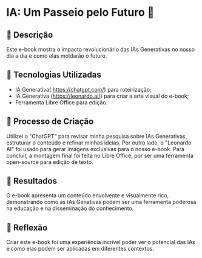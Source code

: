 # IA: Um Passeio pelo Futuro 🌌 

## 📒 Descrição
Este e-book mostra o impacto revolucionário das IAs Generativas no nosso dia a dia e como elas moldarão o futuro.

## 🤖 Tecnologias Utilizadas

   - IA Generativa( https://chatgpt.com/) para roteirização;
   - IA Generativa (https://leonardo.ai/) para criar a arte visual do e-book;
   - Ferramenta Libre Office para edição.


## 🧐 Processo de Criação
Utilizei o "ChatGPT" para revisar minha pesquisa sobre IAs Generativas, estruturar o conteúdo e refinar minhas ideias. Por outro lado, o "Leonardo AI" foi usado para gerar imagens exclusivas para o nosso e-book. Para concluir, a montagem final foi feita no Libre Office, por ser uma ferramenta open-source para edição de texto.

## 🚀 Resultados
O e-book apresenta um conteúdo envolvente e visualmente rico, demonstrando como as IAs Genativas podem ser uma ferramenta poderosa na educação e na disseminação do conhecimento.

## 💭 Reflexão 
Criar este e-book foi uma experiência incrível poder ver o potencial das IAs e como elas podem ser aplicadas em diferentes contextos.




